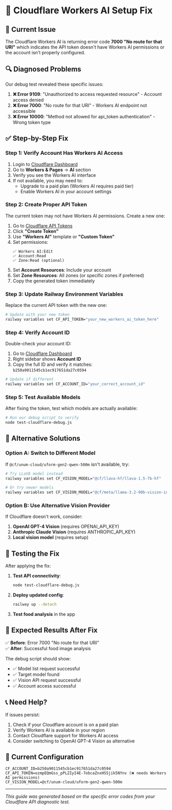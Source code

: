 # 🔧 Cloudflare Workers AI Setup Fix

## 🚨 **Current Issue**
The Cloudflare Workers AI is returning error code **7000 "No route for that URI"** which indicates the API token doesn't have Workers AI permissions or the account isn't properly configured.

## 🔍 **Diagnosed Problems**
Our debug test revealed these specific issues:

1. **❌ Error 9109**: "Unauthorized to access requested resource" - Account access denied
2. **❌ Error 7000**: "No route for that URI" - Workers AI endpoint not accessible  
3. **❌ Error 10000**: "Method not allowed for api_token authentication" - Wrong token type

## ✅ **Step-by-Step Fix**

### **Step 1: Verify Account Has Workers AI Access**
1. Login to [Cloudflare Dashboard](https://dash.cloudflare.com/)
2. Go to **Workers & Pages** → **AI** section
3. Verify you see the Workers AI interface
4. If not available, you may need to:
   - Upgrade to a paid plan (Workers AI requires paid tier)
   - Enable Workers AI in your account settings

### **Step 2: Create Proper API Token**
The current token may not have Workers AI permissions. Create a new one:

1. Go to [Cloudflare API Tokens](https://dash.cloudflare.com/profile/api-tokens)
2. Click **"Create Token"**
3. Use **"Workers AI"** template or **"Custom Token"**
4. Set permissions:
   ```
   ✅ Workers AI:Edit
   ✅ Account:Read
   ✅ Zone:Read (optional)
   ```
5. Set **Account Resources**: Include your account
6. Set **Zone Resources**: All zones (or specific zones if preferred)
7. Copy the generated token immediately

### **Step 3: Update Railway Environment Variables**
Replace the current API token with the new one:

```bash
# Update with your new token
railway variables set CF_API_TOKEN="your_new_workers_ai_token_here"
```

### **Step 4: Verify Account ID**
Double-check your account ID:

1. Go to [Cloudflare Dashboard](https://dash.cloudflare.com/)
2. Right sidebar shows **Account ID**
3. Copy the full ID and verify it matches: `b250a9011545cb1ec917651da27c0594`

```bash
# Update if different
railway variables set CF_ACCOUNT_ID="your_correct_account_id"
```

### **Step 5: Test Available Models**
After fixing the token, test which models are actually available:

```bash
# Run our debug script to verify
node test-cloudflare-debug.js
```

## 🔄 **Alternative Solutions**

### **Option A: Switch to Different Model**
If `@cf/unum-cloud/uform-gen2-qwen-500m` isn't available, try:

```bash
# Try LLaVA model instead
railway variables set CF_VISION_MODEL="@cf/llava-hf/llava-1.5-7b-hf"

# Or try newer models
railway variables set CF_VISION_MODEL="@cf/meta/llama-3.2-90b-vision-instruct"
```

### **Option B: Use Alternative Vision Provider**
If Cloudflare doesn't work, consider:

1. **OpenAI GPT-4 Vision** (requires OPENAI_API_KEY)
2. **Anthropic Claude Vision** (requires ANTHROPIC_API_KEY)
3. **Local vision model** (requires setup)

## 🧪 **Testing the Fix**

After applying the fix:

1. **Test API connectivity**:
   ```bash
   node test-cloudflare-debug.js
   ```

2. **Deploy updated config**:
   ```bash
   railway up --detach
   ```

3. **Test food analysis** in the app

## 🎯 **Expected Results After Fix**

✅ **Before**: Error 7000 "No route for that URI"  
✅ **After**: Successful food image analysis

The debug script should show:
- ✅ Model list request successful
- ✅ Target model found
- ✅ Vision API request successful
- ✅ Account access successful

## 📞 **Need Help?**

If issues persist:
1. Check if your Cloudflare account is on a paid plan
2. Verify Workers AI is available in your region
3. Contact Cloudflare support for Workers AI access
4. Consider switching to OpenAI GPT-4 Vision as alternative

## 🔧 **Current Configuration**
```
CF_ACCOUNT_ID=b250a9011545cb1ec917651da27c0594
CF_API_TOKEN=ozmpEQmGss_pPLZIyI4E-7obcaZnxHS5jik5NYnv (❌ needs Workers AI permissions)
CF_VISION_MODEL=@cf/unum-cloud/uform-gen2-qwen-500m
```

---
*This guide was generated based on the specific error codes from your Cloudflare API diagnostic test.*



